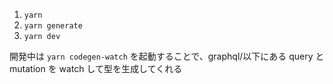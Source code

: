 1. `yarn`
2. `yarn generate`
3. `yarn dev`

開発中は `yarn codegen-watch` を起動することで、graphql/以下にある query と mutation を watch して型を生成してくれる
